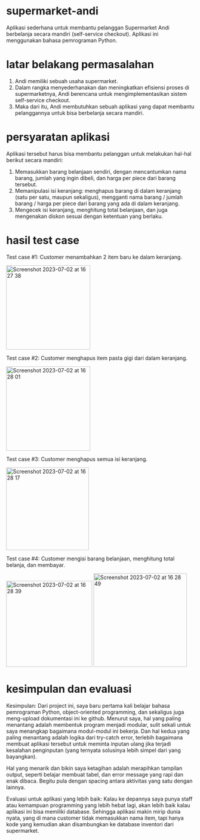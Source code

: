 # supermarket-andi
Aplikasi sederhana untuk membantu pelanggan Supermarket Andi berbelanja secara mandiri (self-service checkout).
Aplikasi ini menggunakan bahasa pemrograman Python.

# latar belakang permasalahan
1. Andi memiliki sebuah usaha supermarket.
2. Dalam rangka menyederhanakan dan meningkatkan efisiensi proses di supermarketnya, Andi berencana untuk mengimplementasikan sistem
self-service checkout.
3. Maka dari itu, Andi membutuhkan sebuah aplikasi yang dapat membantu pelanggannya untuk bisa berbelanja secara mandiri.

# persyaratan aplikasi
Aplikasi tersebut harus bisa membantu pelanggan untuk melakukan hal-hal berikut secara mandiri:
1. Memasukkan barang belanjaan sendiri, dengan mencantumkan nama barang, jumlah yang ingin dibeli, dan harga per piece dari barang tersebut.
2. Memanipulasi isi keranjang: menghapus barang di dalam keranjang (satu per satu, maupun sekaligus), mengganti nama barang / jumlah barang / harga per piece dari barang yang ada di dalam keranjang.
3. Mengecek isi keranjang, menghitung total belanjaan, dan juga mengenakan diskon sesuai dengan ketentuan yang berlaku.

# hasil test case
Test case #1: Customer menambahkan 2 item baru ke dalam keranjang.

<img width="225" alt="Screenshot 2023-07-02 at 16 27 38" src="https://github.com/ketantan/supermarket-andi/assets/137242990/2e93f59d-d7f8-4e12-bf83-07887fe65d49">

Test case #2: Customer menghapus item pasta gigi dari dalam keranjang.

<img width="225" alt="Screenshot 2023-07-02 at 16 28 01" src="https://github.com/ketantan/supermarket-andi/assets/137242990/073cb529-c831-491d-b3ab-62b5e35f5dd3">

Test case #3: Customer menghapus semua isi keranjang.

<img width="221" alt="Screenshot 2023-07-02 at 16 28 17" src="https://github.com/ketantan/supermarket-andi/assets/137242990/f7182485-5ffa-4eb2-b3cb-a6bd348b9584">

Test case #4: Customer mengisi barang belanjaan, menghitung total belanja, dan membayar.

<img width="230" alt="Screenshot 2023-07-02 at 16 28 39" src="https://github.com/ketantan/supermarket-andi/assets/137242990/5b7b3b91-04f9-421d-920f-ddd0cd854a84">
<img width="250" alt="Screenshot 2023-07-02 at 16 28 49" src="https://github.com/ketantan/supermarket-andi/assets/137242990/939113af-3221-4c27-b038-e06e2b55233e">

# kesimpulan dan evaluasi
Kesimpulan:
Dari project ini, saya baru pertama kali belajar bahasa pemrograman Python, object-oriented programming, dan sekaligus juga meng-upload dokumentasi ini ke github. Menurut saya, hal yang paling menantang adalah membentuk program menjadi modular, sulit sekali untuk saya menangkap bagaimana modul-modul ini bekerja. Dan hal kedua yang paling menantang adalah logika dari try-catch error, terlebih bagaimana membuat aplikasi tersebut untuk meminta inputan ulang jika terjadi kesalahan penginputan (yang ternyata solusinya lebih simpel dari yang bayangkan).

Hal yang menarik dan bikin saya ketagihan adalah merapihkan tampilan output, seperti belajar membuat tabel, dan error message yang rapi dan enak dibaca. Begitu pula dengan spacing antara aktivitas yang satu dengan lainnya.

Evaluasi untuk aplikasi yang lebih baik:
Kalau ke depannya saya punya staff atau kemampuan programming yang lebih hebat lagi, akan lebih baik kalau aplikasi ini bisa memiliki database. Sehingga aplikasi makin mirip dunia nyata, yang di mana customer tidak memasukkan nama item, tapi hanya kode yang kemudian akan disambungkan ke database inventori dari supermarket.

